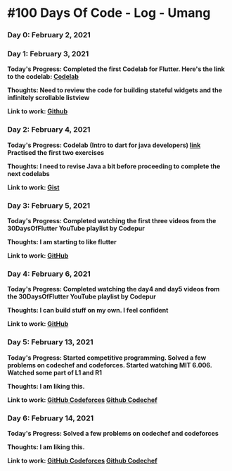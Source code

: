 # #100 Days Of Code - Log - Umang

### Day 0: February 2, 2021

### Day 1: February 3, 2021

**Today's Progress: Completed the first Codelab for Flutter. Here's the link to the codelab: [Codelab](https://codelabs.developers.google.com/codelabs/first-flutter-app-pt1#0)**

**Thoughts: Need to review the code for building stateful widgets and the infinitely scrollable listview**

**Link to work: [Github](https://github.com/umang-sinha/flutter-codelab1)**

### Day 2: February 4, 2021

**Today's Progress: Codelab (Intro to dart for java developers) [link](https://codelabs.developers.google.com/codelabs/from-java-to-dart/#0) Practised the first two exercises**

**Thoughts: I need to revise Java a bit before proceeding to complete the next codelabs**

**Link to work: [Gist](https://gist.github.com/umang-sinha/1649b0926adb45b4acd7548375d8b605)**

### Day 3: February 5, 2021

**Today's Progress: Completed watching the first three videos from the 30DaysOfFlutter YouTube playlist by Codepur**

**Thoughts: I am starting to like flutter**

**Link to work: [GitHub](https://github.com/umang-sinha/flutter_catalog)**

### Day 4: February 6, 2021

**Today's Progress: Completed watching the day4 and day5 videos from the 30DaysOfFlutter YouTube playlist by Codepur**

**Thoughts: I can build stuff on my own. I feel confident**

**Link to work: [GitHub](https://github.com/umang-sinha/flutter_catalog)**

### Day 5: February 13, 2021

**Today's Progress: Started competitive programming. Solved a few problems on codechef and codeforces. Started watching MIT 6.006. Watched some part of L1 and R1**

**Thoughts: I am liking this.**

**Link to work: [GitHub Codeforces](https://github.com/umang-sinha/codeforces_solutions) [Github Codechef](https://github.com/umang-sinha/codechef_solutions)**

### Day 6: February 14, 2021

**Today's Progress: Solved a few problems on codechef and codeforces**

**Thoughts: I am liking this.**

**Link to work: [GitHub Codeforces](https://github.com/umang-sinha/codeforces_solutions) [Github Codechef](https://github.com/umang-sinha/codechef_solutions)**



